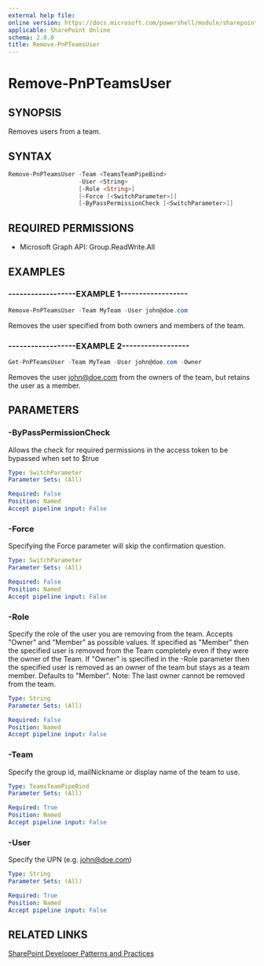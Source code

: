```yaml
---
external help file:
online version: https://docs.microsoft.com/powershell/module/sharepoint-pnp/remove-pnpteamsuser
applicable: SharePoint Online
schema: 2.0.0
title: Remove-PnPTeamsUser
---
```


# Remove-PnPTeamsUser

## SYNOPSIS
Removes users from a team.

## SYNTAX 

```powershell
Remove-PnPTeamsUser -Team <TeamsTeamPipeBind>
                    -User <String>
                    [-Role <String>]
                    [-Force [<SwitchParameter>]]
                    [-ByPassPermissionCheck [<SwitchParameter>]]
```

## REQUIRED PERMISSIONS

  * Microsoft Graph API: Group.ReadWrite.All

## EXAMPLES

### ------------------EXAMPLE 1------------------
```powershell
Remove-PnPTeamsUser -Team MyTeam -User john@doe.com
```

Removes the user specified from both owners and members of the team.

### ------------------EXAMPLE 2------------------
```powershell
Get-PnPTeamsUser -Team MyTeam -User john@doe.com -Owner
```

Removes the user john@doe.com from the owners of the team, but retains the user as a member.

## PARAMETERS

### -ByPassPermissionCheck
Allows the check for required permissions in the access token to be bypassed when set to $true

```yaml
Type: SwitchParameter
Parameter Sets: (All)

Required: False
Position: Named
Accept pipeline input: False
```

### -Force
Specifying the Force parameter will skip the confirmation question.

```yaml
Type: SwitchParameter
Parameter Sets: (All)

Required: False
Position: Named
Accept pipeline input: False
```

### -Role
Specify the role of the user you are removing from the team. Accepts "Owner" and "Member" as possible values.
        If specified as "Member" then the specified user is removed from the Team completely even if they were the owner of the Team. If "Owner" is specified in the -Role parameter then the
        specified user is removed as an owner of the team but stays as a team member. Defaults to "Member". Note: The last owner cannot be removed from the team.

```yaml
Type: String
Parameter Sets: (All)

Required: False
Position: Named
Accept pipeline input: False
```

### -Team
Specify the group id, mailNickname or display name of the team to use.

```yaml
Type: TeamsTeamPipeBind
Parameter Sets: (All)

Required: True
Position: Named
Accept pipeline input: False
```

### -User
Specify the UPN (e.g. john@doe.com)

```yaml
Type: String
Parameter Sets: (All)

Required: True
Position: Named
Accept pipeline input: False
```

## RELATED LINKS

[SharePoint Developer Patterns and Practices](https://aka.ms/sppnp)
